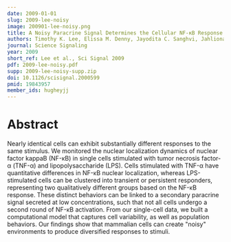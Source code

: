 ```yaml
---
date: 2009-01-01
slug: 2009-lee-noisy
image: 200901-lee-noisy.png
title: A Noisy Paracrine Signal Determines the Cellular NF-κB Response to Lipopolysaccharide
authors: Timothy K. Lee, Elissa M. Denny, Jayodita C. Sanghvi, Jahlionais E. Gaston, Nathaniel D. Maynard, Jacob J. Hughey, Markus W. Covert
journal: Science Signaling
year: 2009
short_ref: Lee et al., Sci Signal 2009
pdf: 2009-lee-noisy.pdf
supp: 2009-lee-noisy-supp.zip
doi: 10.1126/scisignal.2000599
pmid: 19843957
member_ids: hugheyjj
---
```


# Abstract

Nearly identical cells can exhibit substantially different responses to the same stimulus. We monitored the nuclear localization dynamics of nuclear factor kappaB (NF-κB) in single cells stimulated with tumor necrosis factor-α (TNF-α) and lipopolysaccharide (LPS). Cells stimulated with TNF-α have quantitative differences in NF-κB nuclear localization, whereas LPS-stimulated cells can be clustered into transient or persistent responders, representing two qualitatively different groups based on the NF-κB response. These distinct behaviors can be linked to a secondary paracrine signal secreted at low concentrations, such that not all cells undergo a second round of NF-κB activation. From our single-cell data, we built a computational model that captures cell variability, as well as population behaviors. Our findings show that mammalian cells can create "noisy" environments to produce diversified responses to stimuli.

